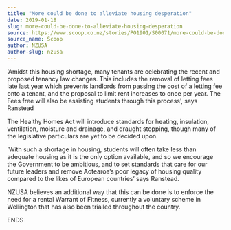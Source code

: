 ```yaml
---
title: "More could be done to alleviate housing desperation"
date: 2019-01-18
slug: more-could-be-done-to-alleviate-housing-desperation
source: https://www.scoop.co.nz/stories/PO1901/S00071/more-could-be-done-to-alleviate-housing-desperation.htm
source_name: Scoop
author: NZUSA
author-slug: nzusa
---
```


<p>‘Amidst this housing
shortage, many tenants are celebrating the recent and
proposed tenancy law changes. This includes the removal of
letting fees late last year which prevents landlords from
passing the cost of a letting fee onto a tenant, and the
proposal to limit rent increases to once per year. The Fees
free will also be assisting students through this
process’, says Ranstead</p>

<p>The Healthy Homes Act will
introduce standards for heating, insulation, ventilation,
moisture and drainage, and draught stopping, though many of
the legislative particulars are yet to be decided
upon.</p>

<p>‘With such a shortage in housing, students will
often take less than adequate housing as it is the only
option available, and so we encourage the Government to be
ambitious, and to set standards that care for our future
leaders and remove Aotearoa’s poor legacy of housing
quality compared to the likes of European countries’ says
Ranstead.</p>

<p>NZUSA believes an additional way that this can
be done is to enforce the need for a rental Warrant of
Fitness, currently a voluntary scheme in Wellington that has
also been trialled throughout the
country.</p>

<p>ENDS<p>

<p></p>